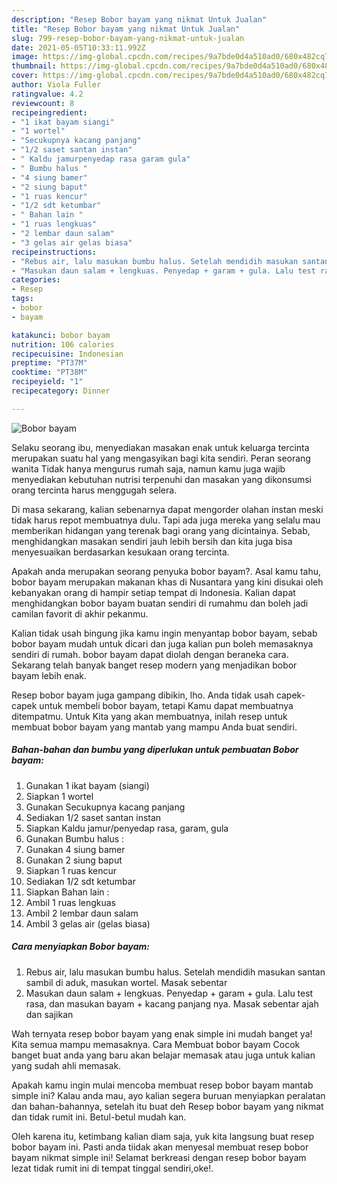 ```yaml
---
description: "Resep Bobor bayam yang nikmat Untuk Jualan"
title: "Resep Bobor bayam yang nikmat Untuk Jualan"
slug: 799-resep-bobor-bayam-yang-nikmat-untuk-jualan
date: 2021-05-05T10:33:11.992Z
image: https://img-global.cpcdn.com/recipes/9a7bde0d4a510ad0/680x482cq70/bobor-bayam-foto-resep-utama.jpg
thumbnail: https://img-global.cpcdn.com/recipes/9a7bde0d4a510ad0/680x482cq70/bobor-bayam-foto-resep-utama.jpg
cover: https://img-global.cpcdn.com/recipes/9a7bde0d4a510ad0/680x482cq70/bobor-bayam-foto-resep-utama.jpg
author: Viola Fuller
ratingvalue: 4.2
reviewcount: 8
recipeingredient:
- "1 ikat bayam siangi"
- "1 wortel"
- "Secukupnya kacang panjang"
- "1/2 saset santan instan"
- " Kaldu jamurpenyedap rasa garam gula"
- " Bumbu halus "
- "4 siung bamer"
- "2 siung baput"
- "1 ruas kencur"
- "1/2 sdt ketumbar"
- " Bahan lain "
- "1 ruas lengkuas"
- "2 lembar daun salam"
- "3 gelas air gelas biasa"
recipeinstructions:
- "Rebus air, lalu masukan bumbu halus. Setelah mendidih masukan santan sambil di aduk, masukan wortel. Masak sebentar"
- "Masukan daun salam + lengkuas. Penyedap + garam + gula. Lalu test rasa, dan masukan bayam + kacang panjang nya. Masak sebentar ajah dan sajikan"
categories:
- Resep
tags:
- bobor
- bayam

katakunci: bobor bayam 
nutrition: 106 calories
recipecuisine: Indonesian
preptime: "PT37M"
cooktime: "PT38M"
recipeyield: "1"
recipecategory: Dinner

---
```



![Bobor bayam](https://img-global.cpcdn.com/recipes/9a7bde0d4a510ad0/680x482cq70/bobor-bayam-foto-resep-utama.jpg)

Selaku seorang ibu, menyediakan masakan enak untuk keluarga tercinta merupakan suatu hal yang mengasyikan bagi kita sendiri. Peran seorang  wanita Tidak hanya mengurus rumah saja, namun kamu juga wajib menyediakan kebutuhan nutrisi terpenuhi dan masakan yang dikonsumsi orang tercinta harus menggugah selera.

Di masa  sekarang, kalian sebenarnya dapat mengorder olahan instan meski tidak harus repot membuatnya dulu. Tapi ada juga mereka yang selalu mau memberikan hidangan yang terenak bagi orang yang dicintainya. Sebab, menghidangkan masakan sendiri jauh lebih bersih dan kita juga bisa menyesuaikan berdasarkan kesukaan orang tercinta. 



Apakah anda merupakan seorang penyuka bobor bayam?. Asal kamu tahu, bobor bayam merupakan makanan khas di Nusantara yang kini disukai oleh kebanyakan orang di hampir setiap tempat di Indonesia. Kalian dapat menghidangkan bobor bayam buatan sendiri di rumahmu dan boleh jadi camilan favorit di akhir pekanmu.

Kalian tidak usah bingung jika kamu ingin menyantap bobor bayam, sebab bobor bayam mudah untuk dicari dan juga kalian pun boleh memasaknya sendiri di rumah. bobor bayam dapat diolah dengan beraneka cara. Sekarang telah banyak banget resep modern yang menjadikan bobor bayam lebih enak.

Resep bobor bayam juga gampang dibikin, lho. Anda tidak usah capek-capek untuk membeli bobor bayam, tetapi Kamu dapat membuatnya ditempatmu. Untuk Kita yang akan membuatnya, inilah resep untuk membuat bobor bayam yang mantab yang mampu Anda buat sendiri.

<!--inarticleads1-->

##### Bahan-bahan dan bumbu yang diperlukan untuk pembuatan Bobor bayam:

1. Gunakan 1 ikat bayam (siangi)
1. Siapkan 1 wortel
1. Gunakan Secukupnya kacang panjang
1. Sediakan 1/2 saset santan instan
1. Siapkan  Kaldu jamur/penyedap rasa, garam, gula
1. Gunakan  Bumbu halus :
1. Gunakan 4 siung bamer
1. Gunakan 2 siung baput
1. Siapkan 1 ruas kencur
1. Sediakan 1/2 sdt ketumbar
1. Siapkan  Bahan lain :
1. Ambil 1 ruas lengkuas
1. Ambil 2 lembar daun salam
1. Ambil 3 gelas air (gelas biasa)




<!--inarticleads2-->

##### Cara menyiapkan Bobor bayam:

1. Rebus air, lalu masukan bumbu halus. Setelah mendidih masukan santan sambil di aduk, masukan wortel. Masak sebentar
1. Masukan daun salam + lengkuas. Penyedap + garam + gula. Lalu test rasa, dan masukan bayam + kacang panjang nya. Masak sebentar ajah dan sajikan




Wah ternyata resep bobor bayam yang enak simple ini mudah banget ya! Kita semua mampu memasaknya. Cara Membuat bobor bayam Cocok banget buat anda yang baru akan belajar memasak atau juga untuk kalian yang sudah ahli memasak.

Apakah kamu ingin mulai mencoba membuat resep bobor bayam mantab simple ini? Kalau anda mau, ayo kalian segera buruan menyiapkan peralatan dan bahan-bahannya, setelah itu buat deh Resep bobor bayam yang nikmat dan tidak rumit ini. Betul-betul mudah kan. 

Oleh karena itu, ketimbang kalian diam saja, yuk kita langsung buat resep bobor bayam ini. Pasti anda tiidak akan menyesal membuat resep bobor bayam nikmat simple ini! Selamat berkreasi dengan resep bobor bayam lezat tidak rumit ini di tempat tinggal sendiri,oke!.

